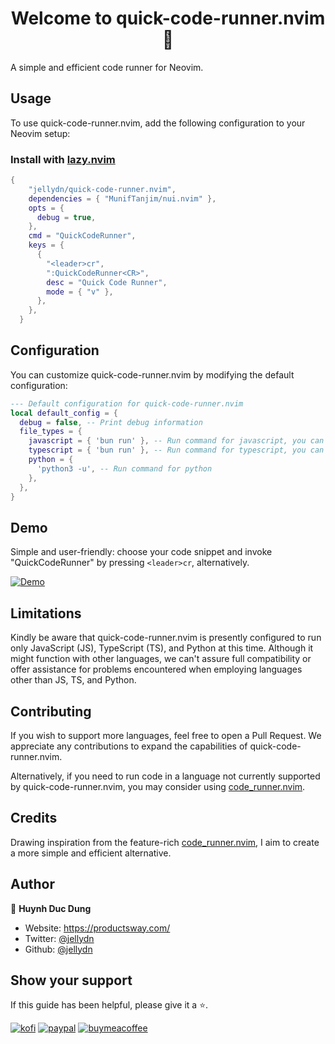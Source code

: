 <h1 align="center">Welcome to quick-code-runner.nvim 👋</h1>
<p>
  A simple and efficient code runner for Neovim.
</p>

## Usage

To use quick-code-runner.nvim, add the following configuration to your Neovim setup:

### Install with [lazy.nvim](https://github.com/folke/lazy.nvim)

```lua
{
    "jellydn/quick-code-runner.nvim",
    dependencies = { "MunifTanjim/nui.nvim" },
    opts = {
      debug = true,
    },
    cmd = "QuickCodeRunner",
    keys = {
      {
        "<leader>cr",
        ":QuickCodeRunner<CR>",
        desc = "Quick Code Runner",
        mode = { "v" },
      },
    },
  }
```

## Configuration

You can customize quick-code-runner.nvim by modifying the default configuration:

```lua
--- Default configuration for quick-code-runner.nvim
local default_config = {
  debug = false, -- Print debug information
  file_types = {
    javascript = { 'bun run' }, -- Run command for javascript, you can change to `node` or `deno`
    typescript = { 'bun run' }, -- Run command for typescript, you can change to `npx tsx run` or `deno`
    python = {
      'python3 -u', -- Run command for python
    },
  },
}
```

## Demo

Simple and user-friendly: choose your code snippet and invoke "QuickCodeRunner" by pressing `<leader>cr`, alternatively.

[![Demo](https://i.gyazo.com/f9c040fda15afa2368c8bedd2ee0dc78.gif)](https://gyazo.com/f9c040fda15afa2368c8bedd2ee0dc78)

## Limitations

Kindly be aware that quick-code-runner.nvim is presently configured to run only JavaScript (JS), TypeScript (TS), and Python at this time. Although it might function with other languages, we can't assure full compatibility or offer assistance for problems encountered when employing languages other than JS, TS, and Python.

## Contributing

If you wish to support more languages, feel free to open a Pull Request. We appreciate any contributions to expand the capabilities of quick-code-runner.nvim.

Alternatively, if you need to run code in a language not currently supported by quick-code-runner.nvim, you may consider using [code_runner.nvim](https://github.com/CRAG666/code_runner.nvim).

## Credits

Drawing inspiration from the feature-rich [code_runner.nvim](https://github.com/CRAG666/code_runner.nvim), I aim to create a more simple and efficient alternative.

## Author

👤 **Huynh Duc Dung**

- Website: https://productsway.com/
- Twitter: [@jellydn](https://twitter.com/jellydn)
- Github: [@jellydn](https://github.com/jellydn)

## Show your support

If this guide has been helpful, please give it a ⭐️.

[![kofi](https://img.shields.io/badge/Ko--fi-F16061?style=for-the-badge&logo=ko-fi&logoColor=white)](https://ko-fi.com/dunghd)
[![paypal](https://img.shields.io/badge/PayPal-00457C?style=for-the-badge&logo=paypal&logoColor=white)](https://paypal.me/dunghd)
[![buymeacoffee](https://img.shields.io/badge/Buy_Me_A_Coffee-FFDD00?style=for-the-badge&logo=buy-me-a-coffee&logoColor=black)](https://www.buymeacoffee.com/dunghd)
